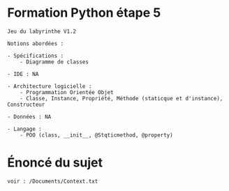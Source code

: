 # Formation Python étape 5

    Jeu du labyrinthe V1.2

    Notions abordées :

    - Spécifications : 
        - Diagramme de classes

    - IDE : NA

    - Architecture logicielle :
        - Programmation Orientée Objet
        - Classe, Instance, Propriété, Méthode (staticque et d'instance), Constructeur

    - Données : NA

    - Langage :
        - POO (class, __init__, @Stqticmethod, @property)

# Énoncé du sujet

    voir : /Documents/Context.txt
